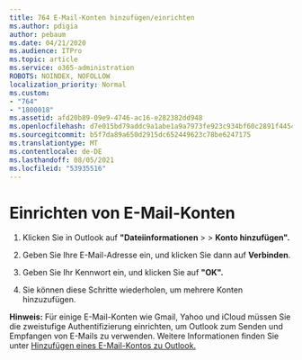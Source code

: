 ```yaml
---
title: 764 E-Mail-Konten hinzufügen/einrichten
ms.author: pdigia
author: pebaum
ms.date: 04/21/2020
ms.audience: ITPro
ms.topic: article
ms.service: o365-administration
ROBOTS: NOINDEX, NOFOLLOW
localization_priority: Normal
ms.custom:
- "764"
- "1800018"
ms.assetid: afd20b89-09e9-4746-ac16-e282382dd948
ms.openlocfilehash: d7e015bd79addc9a1abe1a9a7973fe923c934bf60c2891f4454c13622a2b8a9f
ms.sourcegitcommit: b5f7da89a650d2915dc652449623c78be6247175
ms.translationtype: MT
ms.contentlocale: de-DE
ms.lasthandoff: 08/05/2021
ms.locfileid: "53935516"
---
```

# <a name="set-up-email-accounts"></a>Einrichten von E-Mail-Konten

1. Klicken Sie in Outlook auf **"Dateiinformationen**  >    >  **Konto hinzufügen".**

2. Geben Sie Ihre E-Mail-Adresse ein, und klicken Sie dann auf **Verbinden**.

3. Geben Sie Ihr Kennwort ein, und klicken Sie auf **"OK".**

4. Sie können diese Schritte wiederholen, um mehrere Konten hinzuzufügen.

**Hinweis:** Für einige E-Mail-Konten wie Gmail, Yahoo und iCloud müssen Sie die zweistufige Authentifizierung einrichten, um Outlook zum Senden und Empfangen von E-Mails zu verwenden. Weitere Informationen finden Sie unter [Hinzufügen eines E-Mail-Kontos zu Outlook.](https://support.office.com/article/6e27792a-9267-4aa4-8bb6-c84ef146101b.aspx)
  